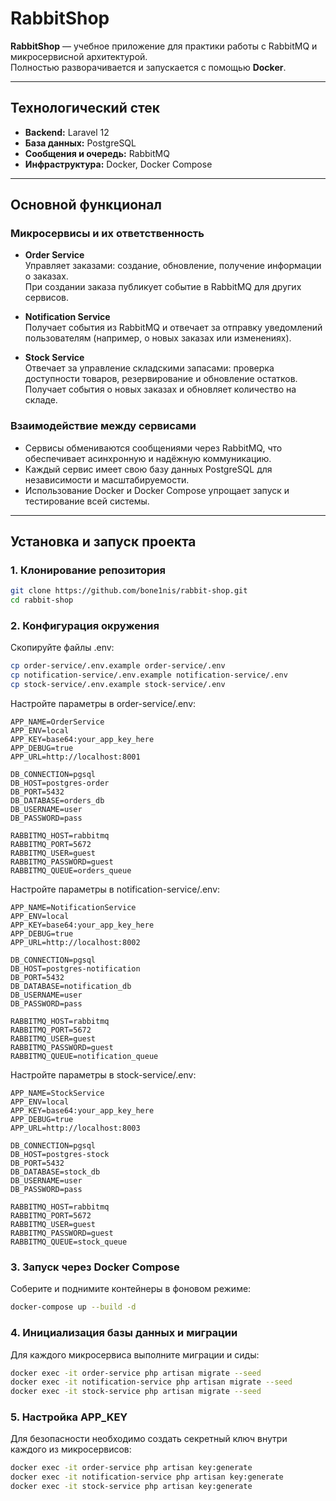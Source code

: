 # RabbitShop

**RabbitShop** — учебное приложение для практики работы с RabbitMQ и микросервисной архитектурой.  
Полностью разворачивается и запускается с помощью **Docker**.

---

## Технологический стек

- **Backend:** Laravel 12
- **База данных:** PostgreSQL
- **Сообщения и очередь:** RabbitMQ
- **Инфраструктура:** Docker, Docker Compose

---

## Основной функционал

### Микросервисы и их ответственность

- **Order Service**  
  Управляет заказами: создание, обновление, получение информации о заказах.  
  При создании заказа публикует событие в RabbitMQ для других сервисов.

- **Notification Service**  
  Получает события из RabbitMQ и отвечает за отправку уведомлений пользователям (например, о новых заказах или изменениях).

- **Stock Service**  
  Отвечает за управление складскими запасами: проверка доступности товаров, резервирование и обновление остатков.  
  Получает события о новых заказах и обновляет количество на складе.

### Взаимодействие между сервисами

- Сервисы обмениваются сообщениями через RabbitMQ, что обеспечивает асинхронную и надёжную коммуникацию.
- Каждый сервис имеет свою базу данных PostgreSQL для независимости и масштабируемости.
- Использование Docker и Docker Compose упрощает запуск и тестирование всей системы.
---

## Установка и запуск проекта

### 1. Клонирование репозитория

```bash
git clone https://github.com/bone1nis/rabbit-shop.git
cd rabbit-shop
```

### 2. Конфигурация окружения

Скопируйте файлы .env:

```bash
cp order-service/.env.example order-service/.env
cp notification-service/.env.example notification-service/.env
cp stock-service/.env.example stock-service/.env
```

Настройте параметры в order-service/.env:

```
APP_NAME=OrderService
APP_ENV=local
APP_KEY=base64:your_app_key_here
APP_DEBUG=true
APP_URL=http://localhost:8001

DB_CONNECTION=pgsql
DB_HOST=postgres-order
DB_PORT=5432
DB_DATABASE=orders_db
DB_USERNAME=user
DB_PASSWORD=pass

RABBITMQ_HOST=rabbitmq
RABBITMQ_PORT=5672
RABBITMQ_USER=guest
RABBITMQ_PASSWORD=guest
RABBITMQ_QUEUE=orders_queue
```

Настройте параметры в notification-service/.env:

```
APP_NAME=NotificationService
APP_ENV=local
APP_KEY=base64:your_app_key_here
APP_DEBUG=true
APP_URL=http://localhost:8002

DB_CONNECTION=pgsql
DB_HOST=postgres-notification
DB_PORT=5432
DB_DATABASE=notification_db
DB_USERNAME=user
DB_PASSWORD=pass

RABBITMQ_HOST=rabbitmq
RABBITMQ_PORT=5672
RABBITMQ_USER=guest
RABBITMQ_PASSWORD=guest
RABBITMQ_QUEUE=notification_queue
```

Настройте параметры в stock-service/.env:

```
APP_NAME=StockService
APP_ENV=local
APP_KEY=base64:your_app_key_here
APP_DEBUG=true
APP_URL=http://localhost:8003

DB_CONNECTION=pgsql
DB_HOST=postgres-stock
DB_PORT=5432
DB_DATABASE=stock_db
DB_USERNAME=user
DB_PASSWORD=pass

RABBITMQ_HOST=rabbitmq
RABBITMQ_PORT=5672
RABBITMQ_USER=guest
RABBITMQ_PASSWORD=guest
RABBITMQ_QUEUE=stock_queue
```

### 3. Запуск через Docker Compose

Соберите и поднимите контейнеры в фоновом режиме:

```bash
docker-compose up --build -d
```

### 4. Инициализация базы данных и миграции

Для каждого микросервиса выполните миграции и сиды:

```bash
docker exec -it order-service php artisan migrate --seed
docker exec -it notification-service php artisan migrate --seed
docker exec -it stock-service php artisan migrate --seed
```

### 5. Настройка APP_KEY

Для безопасности необходимо создать секретный ключ внутри каждого из микросервисов:

```bash
docker exec -it order-service php artisan key:generate
docker exec -it notification-service php artisan key:generate
docker exec -it stock-service php artisan key:generate
```